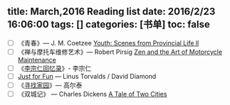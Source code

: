title: March,2016 Reading list
date: 2016/2/23 16:06:00
tags: []
categories: [书单]
toc: false
---
- [ ] 《青春》— J. M. Coetzee [Youth: Scenes from Provincial Life ll](http://book.douban.com/subject/1772399/)
- [ ] 《禅与摩托车维修艺术》— Robert Pirsig [Zen and the Art of Motorcycle Maintenance](http://book.douban.com/subject/1417907/)
- [ ] 《[李宗仁回忆录](https://book.douban.com/subject/1450065/)》- 李宗仁
- [ ]  [Just for Fun](http://book.douban.com/subject/1451172/) — Linus Torvalds / David Diamond 
- [ ] 《[寻找家园](http://book.douban.com/subject/1005358/)》— 高尔泰
- [ ] 《双城记》 — Charles Dickens  [A Tale of Two Cities](http://book.douban.com/subject/1575961/)

